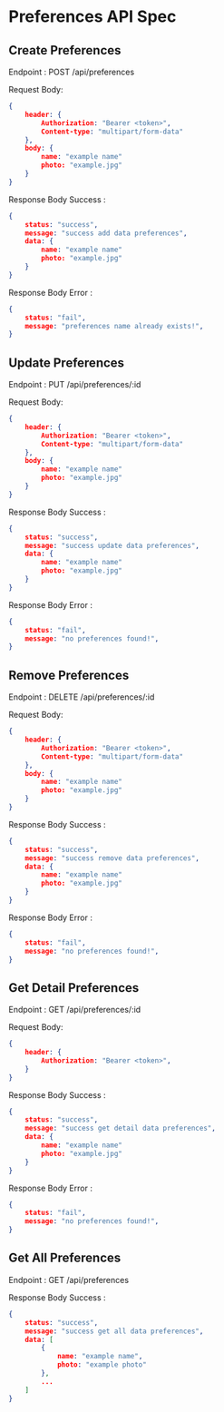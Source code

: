 # Preferences API Spec

## Create Preferences

Endpoint : POST /api/preferences

Request Body:

``` json
{
    header: {
        Authorization: "Bearer <token>",
        Content-type: "multipart/form-data"
    },
    body: {
        name: "example name"
        photo: "example.jpg"
    }
}
```

Response Body Success :

``` json
{
    status: "success",
    message: "success add data preferences",
    data: {
        name: "example name"
        photo: "example.jpg"
    }
}
```

Response Body Error : 

``` json
{
    status: "fail",
    message: "preferences name already exists!",
}
```

## Update Preferences

Endpoint : PUT /api/preferences/:id

Request Body:

``` json
{
    header: {
        Authorization: "Bearer <token>",  
        Content-type: "multipart/form-data"
    },
    body: {
        name: "example name"
        photo: "example.jpg"
    }
}
```

Response Body Success :

``` json
{
    status: "success",
    message: "success update data preferences",
    data: {
        name: "example name"
        photo: "example.jpg"
    }
}
```

Response Body Error :

``` json
{
    status: "fail",
    message: "no preferences found!",
}
```

## Remove Preferences

Endpoint : DELETE /api/preferences/:id

Request Body:

``` json
{
    header: {
        Authorization: "Bearer <token>",
        Content-type: "multipart/form-data"
    },
    body: {
        name: "example name"
        photo: "example.jpg"
    }
}
```

Response Body Success :

``` json
{
    status: "success",
    message: "success remove data preferences",
    data: {
        name: "example name"
        photo: "example.jpg"
    }
}
```

Response Body Error :

``` json
{
    status: "fail",
    message: "no preferences found!",
}
```

## Get Detail Preferences

Endpoint : GET /api/preferences/:id

Request Body:

``` json
{
    header: {
        Authorization: "Bearer <token>",
    }
}
```

Response Body Success :

``` json
{
    status: "success",
    message: "success get detail data preferences",
    data: {
        name: "example name"
        photo: "example.jpg"
    }
}
```

Response Body Error :

``` json
{
    status: "fail",
    message: "no preferences found!",
}
```
## Get All Preferences

Endpoint : GET /api/preferences

Response Body Success :

``` json
{
    status: "success",
    message: "success get all data preferences",
    data: [
        {
            name: "example name",
            photo: "example photo"
        },
        ...
    ]
}
```


